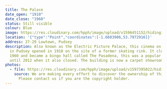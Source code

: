 ```yaml
---
title: The Palace
date_open: "1910"
date_close: "1960"
status: Still visible
colour: Blue
image: https://res.cloudinary.com/hpph/image/upload/v1596451152/hidinginplainsight/palace.svg
location: '{"type":"Point","coordinates":[-1.6603906,53.7972916]}'
address: 27-29 Lowtown, Pudsey
description: Also known as the Electric Picture Palace, this cinema on Lowtown
  in Pudsey opened in 1910 on the site of a former skating rink. It closed in
  1960 and became a bingo hall called The Pasadena, this was a popular spot
  until 2012 when it also closed. The building is now a carpet showroom.
photos:
  - file: https://res.cloudinary.com/hpph/image/upload/v1597395022/hidinginplainsight/Palace01.jpg
    source: We are making every effort to discover the ownership of this photo.
      Please contact us if you are the copyright holder.
---
```

